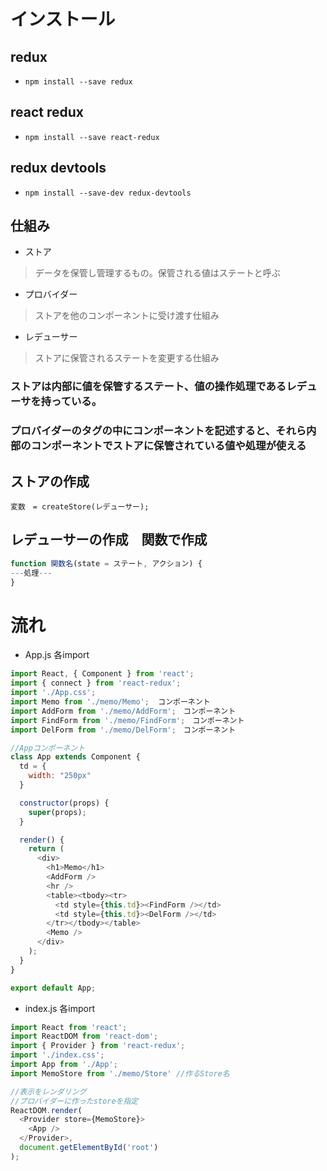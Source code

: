 # インストール
## redux
- `npm install --save redux`
## react redux
- `npm install --save react-redux`
## redux devtools
- `npm install --save-dev redux-devtools`

## 仕組み
- ストア
>データを保管し管理するもの。保管される値はステートと呼ぶ
- プロバイダー
>ストアを他のコンポーネントに受け渡す仕組み
- レデューサー
>ストアに保管されるステートを変更する仕組み
### ストアは内部に値を保管するステート、値の操作処理であるレデューサを持っている。
### プロバイダーのタグの中にコンポーネントを記述すると、それら内部のコンポーネントでストアに保管されている値や処理が使える

## ストアの作成
`変数　= createStore(レデューサー);`
## レデューサーの作成　関数で作成
```js
function 関数名(state = ステート, アクション) {
---処理---
}
```

# 流れ

- App.js
各import
```js
import React, { Component } from 'react';
import { connect } from 'react-redux';
import './App.css';
import Memo from './memo/Memo';  コンポーネント
import AddForm from './memo/AddForm';　コンポーネント
import FindForm from './memo/FindForm';　コンポーネント
import DelForm from './memo/DelForm';　コンポーネント

//Appコンポーネント
class App extends Component {
  td = {
    width: "250px"
  }

  constructor(props) {
    super(props);
  }

  render() {
    return (
      <div>
        <h1>Memo</h1>
        <AddForm />
        <hr />
        <table><tbody><tr>
          <td style={this.td}><FindForm /></td>
          <td style={this.td}><DelForm /></td>
        </tr></tbody></table>
        <Memo />
      </div>
    );
  }
}

export default App;
```
- index.js
各import
```js
import React from 'react';
import ReactDOM from 'react-dom';
import { Provider } from 'react-redux';
import './index.css';
import App from './App';
import MemoStore from './memo/Store' //作るStore名

//表示をレンダリング
//プロバイダーに作ったstoreを指定
ReactDOM.render(
  <Provider store={MemoStore}>
    <App />
  </Provider>,
  document.getElementById('root')
);
```
